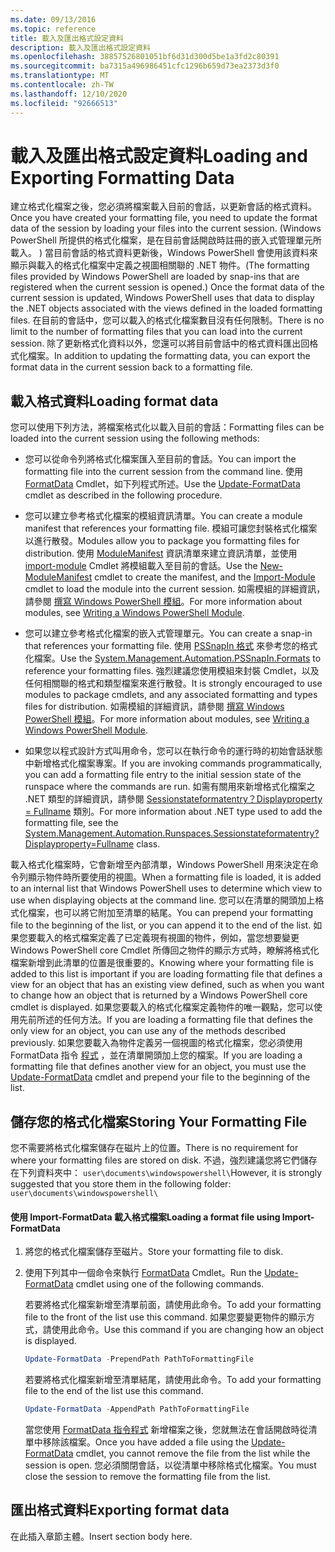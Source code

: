 ```yaml
---
ms.date: 09/13/2016
ms.topic: reference
title: 載入及匯出格式設定資料
description: 載入及匯出格式設定資料
ms.openlocfilehash: 38857526801051bf6d31d300d5be1a3fd2c80391
ms.sourcegitcommit: ba7315a496986451cfc1296b659d73ea2373d3f0
ms.translationtype: MT
ms.contentlocale: zh-TW
ms.lasthandoff: 12/10/2020
ms.locfileid: "92666513"
---
```

# <a name="loading-and-exporting-formatting-data"></a><span data-ttu-id="e87d1-103">載入及匯出格式設定資料</span><span class="sxs-lookup"><span data-stu-id="e87d1-103">Loading and Exporting Formatting Data</span></span>

<span data-ttu-id="e87d1-104">建立格式化檔案之後，您必須將檔案載入目前的會話，以更新會話的格式資料。</span><span class="sxs-lookup"><span data-stu-id="e87d1-104">Once you have created your formatting file, you need to update the format data of the session by loading your files into the current session.</span></span> <span data-ttu-id="e87d1-105"> (Windows PowerShell 所提供的格式化檔案，是在目前會話開啟時註冊的嵌入式管理單元所載入。 ) 當目前會話的格式資料更新後，Windows PowerShell 會使用該資料來顯示與載入的格式化檔案中定義之視圖相關聯的 .NET 物件。</span><span class="sxs-lookup"><span data-stu-id="e87d1-105">(The formatting files provided by Windows PowerShell are loaded by snap-ins that are registered when the current session is opened.) Once the format data of the current session is updated, Windows PowerShell uses that data to display the .NET objects associated with the views defined in the loaded formatting files.</span></span> <span data-ttu-id="e87d1-106">在目前的會話中，您可以載入的格式化檔案數目沒有任何限制。</span><span class="sxs-lookup"><span data-stu-id="e87d1-106">There is no limit to the number of formatting files that you can load into the current session.</span></span> <span data-ttu-id="e87d1-107">除了更新格式化資料以外，您還可以將目前會話中的格式資料匯出回格式化檔案。</span><span class="sxs-lookup"><span data-stu-id="e87d1-107">In addition to updating the formatting data, you can export the format data in the current session back to a formatting file.</span></span>

## <a name="loading-format-data"></a><span data-ttu-id="e87d1-108">載入格式資料</span><span class="sxs-lookup"><span data-stu-id="e87d1-108">Loading format data</span></span>

<span data-ttu-id="e87d1-109">您可以使用下列方法，將檔案格式化以載入目前的會話：</span><span class="sxs-lookup"><span data-stu-id="e87d1-109">Formatting files can be loaded into the current session using the following methods:</span></span>

- <span data-ttu-id="e87d1-110">您可以從命令列將格式化檔案匯入至目前的會話。</span><span class="sxs-lookup"><span data-stu-id="e87d1-110">You can import the formatting file into the current session from the command line.</span></span> <span data-ttu-id="e87d1-111">使用 [FormatData](/powershell/module/Microsoft.PowerShell.Utility/Update-FormatData) Cmdlet，如下列程式所述。</span><span class="sxs-lookup"><span data-stu-id="e87d1-111">Use the [Update-FormatData](/powershell/module/Microsoft.PowerShell.Utility/Update-FormatData) cmdlet as described in the following procedure.</span></span>

- <span data-ttu-id="e87d1-112">您可以建立參考格式化檔案的模組資訊清單。</span><span class="sxs-lookup"><span data-stu-id="e87d1-112">You can create a module manifest that references your formatting file.</span></span> <span data-ttu-id="e87d1-113">模組可讓您封裝格式化檔案以進行散發。</span><span class="sxs-lookup"><span data-stu-id="e87d1-113">Modules allow you to package you formatting files for distribution.</span></span> <span data-ttu-id="e87d1-114">使用 [ModuleManifest](/powershell/module/Microsoft.PowerShell.Core/New-ModuleManifest) 資訊清單來建立資訊清單，並使用 [import-module](/powershell/module/Microsoft.PowerShell.Core/Import-Module) Cmdlet 將模組載入至目前的會話。</span><span class="sxs-lookup"><span data-stu-id="e87d1-114">Use the [New-ModuleManifest](/powershell/module/Microsoft.PowerShell.Core/New-ModuleManifest) cmdlet to create the manifest, and the [Import-Module](/powershell/module/Microsoft.PowerShell.Core/Import-Module) cmdlet to load the module into the current session.</span></span> <span data-ttu-id="e87d1-115">如需模組的詳細資訊，請參閱 [撰寫 Windows PowerShell 模組](../module/writing-a-windows-powershell-module.md)。</span><span class="sxs-lookup"><span data-stu-id="e87d1-115">For more information about modules, see [Writing a Windows PowerShell Module](../module/writing-a-windows-powershell-module.md).</span></span>

- <span data-ttu-id="e87d1-116">您可以建立參考格式化檔案的嵌入式管理單元。</span><span class="sxs-lookup"><span data-stu-id="e87d1-116">You can create a snap-in that references your formatting file.</span></span> <span data-ttu-id="e87d1-117">使用 [PSSnapIn 格式](/dotnet/api/System.Management.Automation.PSSnapIn.Formats) 來參考您的格式化檔案。</span><span class="sxs-lookup"><span data-stu-id="e87d1-117">Use the [System.Management.Automation.PSSnapIn.Formats](/dotnet/api/System.Management.Automation.PSSnapIn.Formats) to reference your formatting files.</span></span> <span data-ttu-id="e87d1-118">強烈建議您使用模組來封裝 Cmdlet，以及任何相關聯的格式和類型檔案來進行散發。</span><span class="sxs-lookup"><span data-stu-id="e87d1-118">It is strongly encouraged to use modules to package cmdlets, and any associated formatting and types files for distribution.</span></span> <span data-ttu-id="e87d1-119">如需模組的詳細資訊，請參閱 [撰寫 Windows PowerShell 模組](../module/writing-a-windows-powershell-module.md)。</span><span class="sxs-lookup"><span data-stu-id="e87d1-119">For more information about modules, see [Writing a Windows PowerShell Module](../module/writing-a-windows-powershell-module.md).</span></span>

- <span data-ttu-id="e87d1-120">如果您以程式設計方式叫用命令，您可以在執行命令的運行時的初始會話狀態中新增格式化檔案專案。</span><span class="sxs-lookup"><span data-stu-id="e87d1-120">If you are invoking commands programmatically, you can add a formatting file entry to the initial session state of the runspace where the commands are run.</span></span> <span data-ttu-id="e87d1-121">如需有關用來新增格式化檔案之 .NET 類型的詳細資訊，請參閱 [Sessionstateformatentry？Displayproperty = Fullname](/dotnet/api/System.Management.Automation.Runspaces.SessionStateFormatEntry) 類別。</span><span class="sxs-lookup"><span data-stu-id="e87d1-121">For more information about .NET type used to add the formatting file, see the [System.Management.Automation.Runspaces.Sessionstateformatentry?Displayproperty=Fullname](/dotnet/api/System.Management.Automation.Runspaces.SessionStateFormatEntry) class.</span></span>

<span data-ttu-id="e87d1-122">載入格式化檔案時，它會新增至內部清單，Windows PowerShell 用來決定在命令列顯示物件時所要使用的視圖。</span><span class="sxs-lookup"><span data-stu-id="e87d1-122">When a formatting file is loaded, it is added to an internal list that Windows PowerShell uses to determine which view to use when displaying objects at the command line.</span></span> <span data-ttu-id="e87d1-123">您可以在清單的開頭加上格式化檔案，也可以將它附加至清單的結尾。</span><span class="sxs-lookup"><span data-stu-id="e87d1-123">You can prepend your formatting file to the beginning of the list, or you can append it to the end of the list.</span></span> <span data-ttu-id="e87d1-124">如果您要載入的格式檔案定義了已定義現有視圖的物件，例如，當您想要變更 Windows PowerShell core Cmdlet 所傳回之物件的顯示方式時，瞭解將格式化檔案新增到此清單的位置是很重要的。</span><span class="sxs-lookup"><span data-stu-id="e87d1-124">Knowing where your formatting file is added to this list is important if you are loading formatting file that defines a view for an object that has an existing view defined, such as when you want to change how an object that is returned by a Windows PowerShell core cmdlet is displayed.</span></span> <span data-ttu-id="e87d1-125">如果您要載入的格式化檔案定義物件的唯一觀點，您可以使用先前所述的任何方法。</span><span class="sxs-lookup"><span data-stu-id="e87d1-125">If you are loading a formatting file that defines the only view for an object, you can use any of the methods described previously.</span></span>  <span data-ttu-id="e87d1-126">如果您要載入為物件定義另一個視圖的格式化檔案，您必須使用 FormatData 指令 [程式](/powershell/module/Microsoft.PowerShell.Utility/Update-FormatData) ，並在清單開頭加上您的檔案。</span><span class="sxs-lookup"><span data-stu-id="e87d1-126">If you are loading a formatting file that defines another view for an object, you must use the [Update-FormatData](/powershell/module/Microsoft.PowerShell.Utility/Update-FormatData) cmdlet and prepend your file to the beginning of the list.</span></span>

## <a name="storing-your-formatting-file"></a><span data-ttu-id="e87d1-127">儲存您的格式化檔案</span><span class="sxs-lookup"><span data-stu-id="e87d1-127">Storing Your Formatting File</span></span>

<span data-ttu-id="e87d1-128">您不需要將格式化檔案儲存在磁片上的位置。</span><span class="sxs-lookup"><span data-stu-id="e87d1-128">There is no requirement for where your formatting files are stored on disk.</span></span> <span data-ttu-id="e87d1-129">不過，強烈建議您將它們儲存在下列資料夾中： `user\documents\windowspowershell\`</span><span class="sxs-lookup"><span data-stu-id="e87d1-129">However, it is strongly suggested that you store them in the following folder: `user\documents\windowspowershell\`</span></span>

#### <a name="loading-a-format-file-using-import-formatdata"></a><span data-ttu-id="e87d1-130">使用 Import-FormatData 載入格式檔案</span><span class="sxs-lookup"><span data-stu-id="e87d1-130">Loading a format file using Import-FormatData</span></span>

1. <span data-ttu-id="e87d1-131">將您的格式化檔案儲存至磁片。</span><span class="sxs-lookup"><span data-stu-id="e87d1-131">Store your formatting file to disk.</span></span>

2. <span data-ttu-id="e87d1-132">使用下列其中一個命令來執行 [FormatData](/powershell/module/Microsoft.PowerShell.Utility/Update-FormatData) Cmdlet。</span><span class="sxs-lookup"><span data-stu-id="e87d1-132">Run the [Update-FormatData](/powershell/module/Microsoft.PowerShell.Utility/Update-FormatData) cmdlet using one of the following commands.</span></span>

   <span data-ttu-id="e87d1-133">若要將格式化檔案新增至清單前面，請使用此命令。</span><span class="sxs-lookup"><span data-stu-id="e87d1-133">To add your formatting file to the front of the list use this command.</span></span> <span data-ttu-id="e87d1-134">如果您要變更物件的顯示方式，請使用此命令。</span><span class="sxs-lookup"><span data-stu-id="e87d1-134">Use this command if you are changing how an object is displayed.</span></span>

   ```powershell
   Update-FormatData -PrependPath PathToFormattingFile
   ```

   <span data-ttu-id="e87d1-135">若要將格式化檔案新增至清單結尾，請使用此命令。</span><span class="sxs-lookup"><span data-stu-id="e87d1-135">To add your formatting file to the end of the list use this command.</span></span>

   ```powershell
   Update-FormatData -AppendPath PathToFormattingFile
   ```

   <span data-ttu-id="e87d1-136">當您使用 [FormatData 指令程式](/powershell/module/Microsoft.PowerShell.Utility/Update-FormatData) 新增檔案之後，您就無法在會話開啟時從清單中移除該檔案。</span><span class="sxs-lookup"><span data-stu-id="e87d1-136">Once you have added a file using the [Update-FormatData](/powershell/module/Microsoft.PowerShell.Utility/Update-FormatData) cmdlet, you cannot remove the file from the list while the session is open.</span></span> <span data-ttu-id="e87d1-137">您必須關閉會話，以從清單中移除格式化檔案。</span><span class="sxs-lookup"><span data-stu-id="e87d1-137">You must close the session to remove the formatting file from the list.</span></span>

## <a name="exporting-format-data"></a><span data-ttu-id="e87d1-138">匯出格式資料</span><span class="sxs-lookup"><span data-stu-id="e87d1-138">Exporting format data</span></span>

<span data-ttu-id="e87d1-139">在此插入章節主體。</span><span class="sxs-lookup"><span data-stu-id="e87d1-139">Insert section body here.</span></span>
